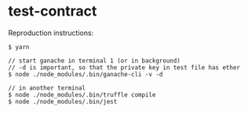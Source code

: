 # test-contract

Reproduction instructions:
```
$ yarn

// start ganache in terminal 1 (or in background)
// -d is important, so that the private key in test file has ether
$ node ./node_modules/.bin/ganache-cli -v -d

// in another terminal
$ node ./node_modules/.bin/truffle compile
$ node ./node_modules/.bin/jest
```
